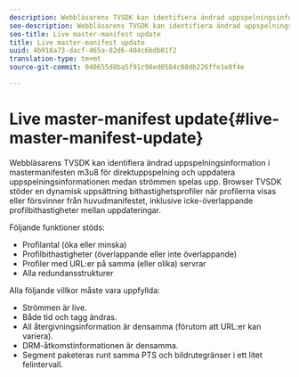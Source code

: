 ```yaml
---
description: Webbläsarens TVSDK kan identifiera ändrad uppspelningsinformation i mastermanifesten m3u8 för direktuppspelning och uppdatera uppspelningsinformationen medan strömmen spelas upp. Browser TVSDK stöder en dynamisk uppsättning bithastighetsprofiler när profilerna visas eller försvinner från huvudmanifestet, inklusive icke-överlappande profilbithastigheter mellan uppdateringar.
seo-description: Webbläsarens TVSDK kan identifiera ändrad uppspelningsinformation i mastermanifesten m3u8 för direktuppspelning och uppdatera uppspelningsinformationen medan strömmen spelas upp. Browser TVSDK stöder en dynamisk uppsättning bithastighetsprofiler när profilerna visas eller försvinner från huvudmanifestet, inklusive icke-överlappande profilbithastigheter mellan uppdateringar.
seo-title: Live master-manifest update
title: Live master-manifest update
uuid: 4b918a73-dacf-465a-82d6-404c6bdb01f2
translation-type: tm+mt
source-git-commit: 040655d8ba5f91c98ed0584c08db226ffe1e0f4e

---
```



# Live master-manifest update{#live-master-manifest-update}

Webbläsarens TVSDK kan identifiera ändrad uppspelningsinformation i mastermanifesten m3u8 för direktuppspelning och uppdatera uppspelningsinformationen medan strömmen spelas upp. Browser TVSDK stöder en dynamisk uppsättning bithastighetsprofiler när profilerna visas eller försvinner från huvudmanifestet, inklusive icke-överlappande profilbithastigheter mellan uppdateringar.

Följande funktioner stöds:

* Profilantal (öka eller minska)
* Profilbithastigheter (överlappande eller inte överlappande)
* Profiler med URL:er på samma (eller olika) servrar
* Alla redundansstrukturer

Alla följande villkor måste vara uppfyllda:

* Strömmen är live.
* Både tid och tagg ändras.
* All återgivningsinformation är densamma (förutom att URL:er kan variera).
* DRM-åtkomstinformationen är densamma.
* Segment paketeras runt samma PTS och bildrutegränser i ett litet felintervall.


